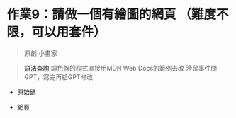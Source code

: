 # 作業9：請做一個有繪圖的網頁 （難度不限，可以用套件）
> 原創 小畫家

> [語法查詢](https://developer.mozilla.org/zh-CN/)
調色盤的程式直接用MDN Web Docs的範例去改
滑鼠事件問GPT，寫完再給GPT修改
- [原始碼](draw.html)

- [網頁](https://hjh60.github.io/wp/hw9_0503_w11/draw.html)